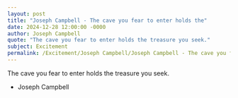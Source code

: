 ```yaml
---
layout: post
title: "Joseph Campbell - The cave you fear to enter holds the"
date: 2024-12-28 12:00:00 -0000
author: Joseph Campbell
quote: "The cave you fear to enter holds the treasure you seek."
subject: Excitement
permalink: /Excitement/Joseph Campbell/Joseph Campbell - The cave you fear to enter holds the
---
```


The cave you fear to enter holds the treasure you seek.

- Joseph Campbell
